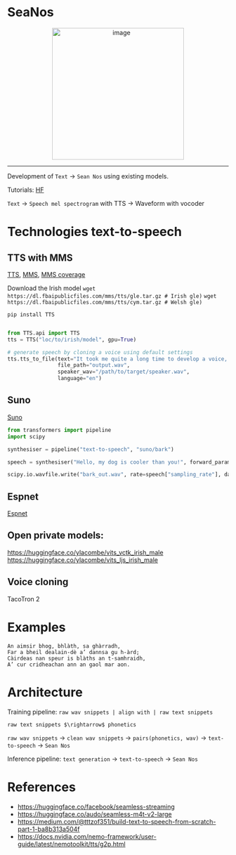 # SeaNos

 <p align="center">
<img src="https://github.com/bramiozo/SeaNos/blob/main/seannos.png" alt="image" width="300" height="auto" >
 </p>
<hr width=100%>


Development of ```Text``` $\rightarrow$ ```Sean Nos``` using existing models.

Tutorials: [HF](https://huggingface.co/learn/audio-course/chapter6/tts_datasets)

```Text``` $\rightarrow$ ```Speech mel spectrogram``` with TTS $\rightarrow$ Waveform with vocoder


# Technologies text-to-speech

## **TTS with MMS**

[TTS](https://huggingface.co/coqui/XTTS-v2), [MMS](https://github.com/facebookresearch/fairseq/tree/main/examples/mms), [MMS coverage](https://dl.fbaipublicfiles.com/mms/misc/language_coverage_mms.html)


Download the Irish model
```wget https://dl.fbaipublicfiles.com/mms/tts/gle.tar.gz # Irish gle)```
```wget https://dl.fbaipublicfiles.com/mms/tts/cym.tar.gz # Welsh gle)```

```pip install TTS ```
```python

from TTS.api import TTS
tts = TTS("loc/to/irish/model", gpu=True)

# generate speech by cloning a voice using default settings
tts.tts_to_file(text="It took me quite a long time to develop a voice, and now that I have it I'm not going to be silent.",
                file_path="output.wav",
                speaker_wav="/path/to/target/speaker.wav",
                language="en")
```

## Suno

[Suno](https://huggingface.co/suno/bark)
```python
from transformers import pipeline
import scipy

synthesiser = pipeline("text-to-speech", "suno/bark")

speech = synthesiser("Hello, my dog is cooler than you!", forward_params={"do_sample": True})

scipy.io.wavfile.write("bark_out.wav", rate=speech["sampling_rate"], data=speech["audio"])
```
## Espnet
[Espnet](https://github.com/espnet/espnet)


## Open private models:
https://huggingface.co/ylacombe/vits_vctk_irish_male
https://huggingface.co/ylacombe/vits_ljs_irish_male


## Voice cloning

TacoTron 2



# Examples

```
An aimsir bhog, bhlàth, sa ghàrradh,
Far a bheil dealain-dè a’ dannsa gu h-àrd;
Càirdeas nan speur is blàths an t-samhraidh,
A’ cur cridheachan ann an gaol mar aon.
```


# Architecture

Training pipeline:
```raw wav snippets | align with | raw text snippets```

```raw text snippets $\rightarrow$ phonetics```

``` raw wav snippets ``` $\rightarrow$ ```clean wav snippets``` $\rightarrow$ ```pairs(phonetics, wav)``` $\rightarrow$ ```text-to-speech``` $\rightarrow$ ```Sean Nos``` 

Inference pipeline:
```text generation``` $\rightarrow$ ```text-to-speech``` $\rightarrow$ ```Sean Nos```


# References

* https://huggingface.co/facebook/seamless-streaming
* https://huggingface.co/audo/seamless-m4t-v2-large
* https://medium.com/@tttzof351/build-text-to-speech-from-scratch-part-1-ba8b313a504f
* https://docs.nvidia.com/nemo-framework/user-guide/latest/nemotoolkit/tts/g2p.html
